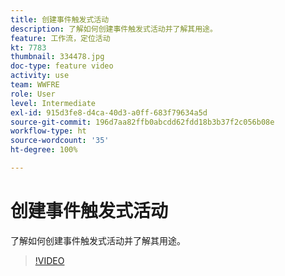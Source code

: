 ```yaml
---
title: 创建事件触发式活动
description: 了解如何创建事件触发式活动并了解其用途。
feature: 工作流，定位活动
kt: 7783
thumbnail: 334478.jpg
doc-type: feature video
activity: use
team: WWFRE
role: User
level: Intermediate
exl-id: 915d3fe8-d4ca-40d3-a0ff-683f79634a5d
source-git-commit: 196d7aa82ffb0abcdd62fdd18b3b37f2c056b08e
workflow-type: ht
source-wordcount: '35'
ht-degree: 100%

---
```


# 创建事件触发式活动

了解如何创建事件触发式活动并了解其用途。

>[!VIDEO](https://video.tv.adobe.com/v/334478?quality=12)
